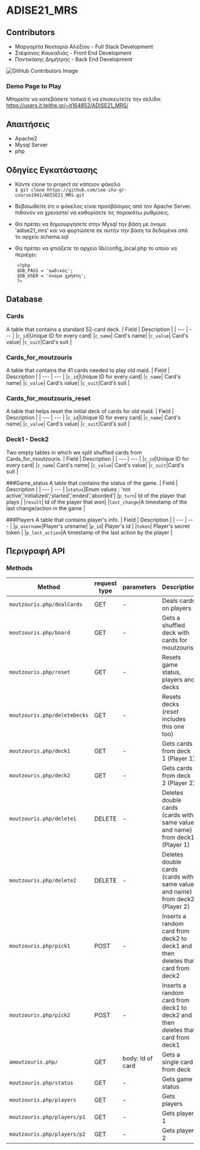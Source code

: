 # ADISE21_MRS

## Contributors
* Μαργαρίτα Νεκταρία Αλεξίου - Full Stack Development
* Στέφανος Καυκαλιάς - Front End Development
* Ποντικάκης Δημήτρης - Back End Development

![GitHub Contributors Image](https://contrib.rocks/image?repo=iee-ihu-gr-course1941/ADISE21_MRS)

### Demo Page to Play

Μπορείτε να κατεβάσετε τοπικά ή να επισκευτείτε την σελίδα: 
https://users.it.teithe.gr/~it164852/ADISE21_MRS/

## Απαιτήσεις

* Apache2
* Mysql Server
* php

## Οδηγίες Εγκατάστασης

 * Κάντε clone το project σε κάποιον φάκελο <br/>
  `$ git clone https://github.com/iee-ihu-gr-course1941/ADISE21_MRS.git`

 * Βεβαιωθείτε ότι ο φάκελος είναι προσβάσιμος από τον Apache Server. πιθανόν να χρειαστεί να καθορίσετε τις παρακάτω ρυθμίσεις.

 * Θα πρέπει να δημιουργήσετε στην Mysql την βάση με όνομα 'adise21_mrs' και να φορτώσετε σε αυτήν την βάση τα δεδομένα από το αρχείο schema.sql

 * Θα πρέπει να φτιάξετε το αρχείο lib/config_local.php το οποίο να περιέχει:
```
    <?php
	$DB_PASS = 'κωδικός';
	$DB_USER = 'όνομα χρήστη';
    ?>
```

## Database

### Cards
A table that contains a standard 52-card deck.
| Field | Description |
| --- | --- |
|`c_id`|Unique ID for every card|
|`c_name`| Card's name|
|`c_value`| Card's value|
|`c_suit`|Card's suit |

### Cards_for_moutzouris
A table that contains the 41 cards needed to play old maid.
| Field | Description |
| --- | --- |
|`c_id`|Unique ID for every card|
|`c_name`| Card's name|
|`c_value`| Card's value|
|`c_suit`|Card's suit |

### Cards_for_moutzouris_reset
A table that helps reset the initial deck of cards for old maid.
| Field | Description |
| --- | --- |
|`c_id`|Unique ID for every card|
|`c_name`| Card's name|
|`c_value`| Card's value|
|`c_suit`|Card's suit |

### Deck1 - Deck2
Two empty tables in which we split shuffled cards from Cards_for_moutzouris.
| Field | Description |
| --- | --- |
|`c_id`|Unique ID for every card|
|`c_name`| Card's name|
|`c_value`| Card's value|
|`c_suit`|Card's suit |

###Game_status
A table that contains the status of the game.
| Field | Description |
| --- | --- |
|`status`|Enum values : 'not active','initialized','started','ended','aborded'|
|`p_turn`| Id of the player that plays |
|`result`| Id of the player that won|
|`last_change`|A timestamp of the last change/action in the game |

###Players
A table that contains player's info.
| Field | Description |
| --- | --- |
|`p_username`|Player's urename|
|`p_id`| Player's Id |
|`token`| Player's secret token |
|`p_last_action`|A timestamp of the last action by the player |

## Περιγραφή API

### **Methods**
| Method | request type | parameters | Description |
| --- | --- | --- | --- |
|`moutzouris.php/dealCards` | GET | - | Deals cards on players |
|`moutzouris.php/board` | GET | - | Gets a shuffled deck with cards for moutzouris |
|`moutzouris.php/reset` | GET | - | Resets game status, players and decks |
|`moutzouris.php/deleteDecks` | GET | - | Resets decks (*reset* includes this one too) |
|`moutzouris.php/deck1` | GET | - | Gets cards from deck 1 (Player 1) |
|`moutzouris.php/deck2` | GET | - | Gets cards from deck 2 (Player 2) |
|`moutzouris.php/delete1` | DELETE | - | Deletes double cards (cards with same value and name) from deck1 (Player 1) |
|`moutzouris.php/delete2` | DELETE | - | Deletes double cards (cards with same value and name) from deck2 (Player 2) |
|`moutzouris.php/pick1` | POST | - | Inserts a random card from deck2 to deck1 and then deletes that card from deck2 |
|`moutzouris.php/pick2` | POST  | - |Inserts a random card from deck1 to deck2 and then deletes that card from deck1 |
|`amoutzouris.php/` | GET | body: Id of card | Gets a single card from deck |
|`moutzouris.php/status` | GET | - | Gets game status |
|`moutzouris.php/players` | GET | - | Gets players |
|`moutzouris.php/players/p1` | GET | - | Gets player 1 |
|`moutzouris.php/players/p2` | GET | - | Gets player 2 |


